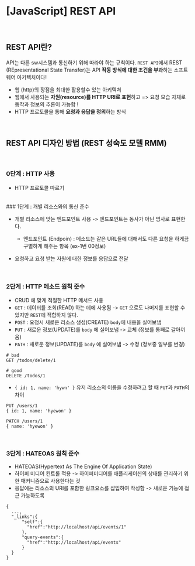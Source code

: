 

<br/>

# [JavaScript] REST API

<br/>

## REST API란?

API는 다른 sw시스템과 통신하기 위해 따라야 하는 규칙이다.  `REST API`에서 REST (REpresentational State Transfer)는 API **작동 방식에 대한 조건을 부과**하는 소프트웨어 아키텍처이다!

* 웹 (http)의 장점을 최대한 활용할수 있는 아키텍쳐 
* 웹에서 사용되는 **자원(resource)를 HTTP URI로 표현**하고 => 요청 모습 자체로 동작과 정보의 추론이 가능함 !
* HTTP 프로토콜을 통해 **요청과 응답을 정의**하는 방식 

<br>

## REST API 디자인 방법 (REST 성숙도 모델 RMM)

<br>

### 0단계 : HTTP 사용

* HTTP 프로토콜 따르기 

<br>
### 1단계 : 개별 리소스와의 통신 준수 

* 개별 리소스에 맞는 엔드포인트 사용 -> 엔드포인트는 동사가 아닌 명사로 표현한다.
  * 엔드포인트 (Endpoin) : 메소드는 같은 URL들에 대해서도 다른 요청을 하게끔 구별하게 해주는 항목 (ex-1번 00정보)

* 요청하고 요청 받는 자원에 대한 정보를 응답으로 전달 


<br>

### 2단계 : HTTP 메소드 원칙 준수 

* CRUD 에 맞게 적절한 HTTP 메서드 사용
* `GET` : 데이터를 조회(READ) 하는 데에 사용됨 -> `GET` 으로도 나머지를 표현할 수 있지만 `REST`에 적합하지 않다.
* `POST` : 요청시 새로운 리소스 생성(CREATE) `body`에 내용을 실어보냄 
* `PUT` : 새로운 정보(UPDATE)를 `body` 에 실어보냄 -> 교체 (정보를 통째로 갈아끼움)
* `PATH` : 새로운 정보(UPDATE)를 `body` 에 실어보냄 -> 수정 (정보중 일부를 변경)

```
# bad
GET /todos/delete/1

# good
DELETE /todos/1
```

* `{ id: 1, name: 'hywn' }` 유저 리소스의 이름을 수정하려고 할 때 `PUT`과 `PATH`의 차이 

```
PUT /users/1
{ id: 1, name: 'hyewon' }

PATCH /users/1
{ name: 'hyewon' }
```


<br>

### 3단계 : HATEOAS 원칙 준수 

* HATEOAS(Hypertext As The Engine Of Application State)
* 하이퍼 미디어 컨트롤 적용 ->  하이퍼미디어를 애플리케이션의 상태를 관리하기 위한 매커니즘으로 사용한다는 것
* 응답에는 리소스의 URI를 포함한 링크요소를 삽입하여 작성함 -> 새로운 기능에 접근 가능하도록 

```
{
  ...,
  "_links":{
      "self":{
        "href":"http://localhost/api/events/1"
      },
      "query-events":{
        "href":"http://localhost/api/events"
      }
  }
}
```

<br>

<br>
